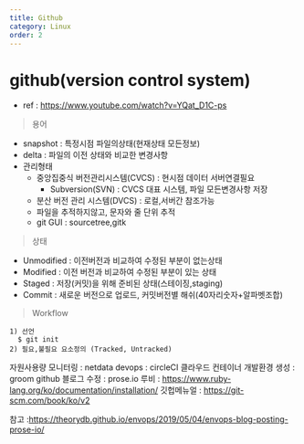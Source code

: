 ```yaml
---
title: Github
category: Linux
order: 2
---
```



# github(version control system) 
  - ref : https://www.youtube.com/watch?v=YQat_D1C-ps
> 용어
  - snapshot : 특정시점 파일의상태(현재상태 모든정보)
  - delta : 파일의 이전 상태와 비교한 변경사항
  - 관리형태
    - 중앙집중식 버전관리시스템(CVCS) : 현시점 데이터 서버연결필요
      - Subversion(SVN) : CVCS 대표 시스템, 파일 모든변경사항 저장
    - 분산 버전 관리 시스템(DVCS) : 로컬,서버간 참조가능
    - 파일을 추적하지않고, 문자와 줄 단위 추적
    - git GUI : sourcetree,gitk
  
> 상태
  - Unmodified : 이전버전과 비교하여 수정된 부분이 없는상태
  - Modified : 이전 버전과 비교하여 수정된 부분이 있는 상태
  - Staged : 저장(커밋)을 위해 준비된 상태(스테이징,staging)
  - Commit : 새로운 버전으로 업로드, 커밋버전별 해쉬(40자리숫자+알파벳조합)
  
> Workflow
  ```
  1) 선언
    $ git init
  2) 필요,불필요 요소정의 (Tracked, Untracked)
  ```

자원사용량 모니터링 : netdata
devops : circleCI
클라우드 컨테이너 개발환경 생성 : groom
github 블로그 수정 : prose.io
루비 : https://www.ruby-lang.org/ko/documentation/installation/
깃헙메뉴얼 : https://git-scm.com/book/ko/v2

참고 :https://theorydb.github.io/envops/2019/05/04/envops-blog-posting-prose-io/
